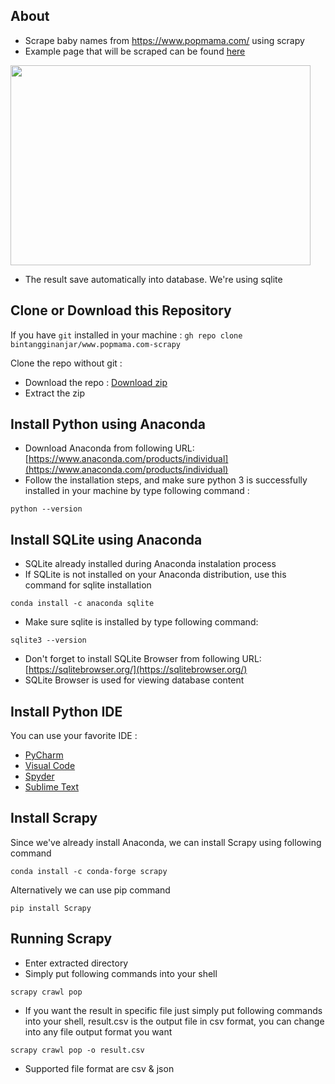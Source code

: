 ## **About**
- Scrape baby names from https://www.popmama.com/ using scrapy
- Example page that will be scraped can be found [here](https://www.popmama.com/baby-name/abraham)

<img src="https://i.postimg.cc/5yyGxJdj/2021-07-23-09-35.png" width="480" height="320">

- The result save automatically into database. We're using sqlite

## **Clone or Download this Repository**
If you have `git` installed in your machine :
`gh repo clone bintangginanjar/www.popmama.com-scrapy`

Clone the repo without git :
- Download the repo : [Download zip](https://github.com/bintangginanjar/www.popmama.com-scrapy/archive/refs/heads/master.zip)
- Extract the zip

## **Install Python using Anaconda**
- Download Anaconda from following URL: [https://www.anaconda.com/products/individual](https://www.anaconda.com/products/individual)
- Follow the installation steps, and make sure python 3 is successfully installed in your machine by type following command : 

`python --version`

## **Install SQLite using Anaconda**
- SQLite already installed during Anaconda instalation process
- If SQLite is not installed on your Anaconda distribution, use this command for sqlite installation

`conda install -c anaconda sqlite`

- Make sure sqlite is installed by type following command:

`sqlite3 --version`

- Don't forget to install SQLite Browser from following URL: [https://sqlitebrowser.org/](https://sqlitebrowser.org/)
- SQLite Browser is used for viewing database content

## **Install Python IDE**
You can use your favorite IDE :
- [PyCharm](https://www.jetbrains.com/edu-products/download/#section=pycharm-edu)
- [Visual Code](https://code.visualstudio.com/Download)
- [Spyder](https://docs.spyder-ide.org/current/installation.html)
- [Sublime Text](https://www.sublimetext.com/3)

## **Install Scrapy**
Since we've already install Anaconda, we can install Scrapy using following command

`conda install -c conda-forge scrapy`

Alternatively we can use pip command

`pip install Scrapy`

## **Running Scrapy**
- Enter extracted directory
- Simply put following commands into your shell

`scrapy crawl pop`

- If you want the result in specific file just simply put following commands into your shell, result.csv is the output file in csv format, you can change into any file output format you want

`scrapy crawl pop -o result.csv`

- Supported file format are csv & json
